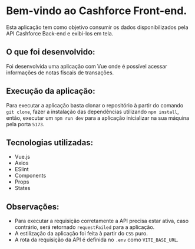 # Bem-vindo ao Cashforce Front-end.

Esta aplicação tem como objetivo consumir os dados disponibilizados pela API Cashforce Back-end e exibi-los em tela.

## O que foi desenvolvido:

Foi desenvolvida uma aplicação com Vue onde é possível acessar informações de notas fiscais de transações.

## Execução da aplicação:
Para executar a aplicação basta clonar o repositório à partir do comando `git clone`, fazer a instalação das dependências utilizando `npm install`, então, executar um `npm run dev` para a aplicação inicializar na sua máquina pela porta `5173`.

## Tecnologias utilizadas:

- Vue.js
- Axios
- ESlint
- Components
- Props
- States

## Observações:

- Para executar a requisição corretamente a API precisa estar ativa, caso contrário, será retornado `requestFailed` para a aplicação.
- A estilização da aplicação foi feita à partir do `CSS` puro.
- A rota da requisição da API é definida no `.env` como `VITE_BASE_URL`.
